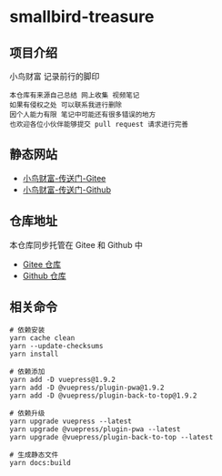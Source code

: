# smallbird-treasure

## 项目介绍

小鸟财富 记录前行的脚印

```
本仓库有来源自己总结 网上收集 视频笔记  
如果有侵权之处 可以联系我进行删除  
因个人能力有限 笔记中可能还有很多错误的地方  
也欢迎各位小伙伴能够提交 pull request 请求进行完善
```

## 静态网站

- [小鸟财富-传送门-Gitee](https://tishenme.gitee.io/smallbird-treasure-site)
- [小鸟财富-传送门-Github](https://tishenme.github.io/smallbird-treasure-site)

## 仓库地址

本仓库同步托管在 Gitee 和 Github 中
- [Gitee 仓库](https://gitee.com/tishenme/smallbird-treasure)
- [Github 仓库](https://github.com/tishenme/smallbird-treasure)

## 相关命令
```shell
# 依赖安装
yarn cache clean
yarn --update-checksums
yarn install

# 依赖添加
yarn add -D vuepress@1.9.2
yarn add -D @vuepress/plugin-pwa@1.9.2
yarn add -D @vuepress/plugin-back-to-top@1.9.2

# 依赖升级
yarn upgrade vuepress --latest
yarn upgrade @vuepress/plugin-pwa --latest
yarn upgrade @vuepress/plugin-back-to-top --latest

# 生成静态文件
yarn docs:build
```
